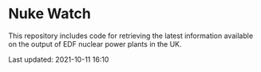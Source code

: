 # Nuke Watch

This repository includes code for retrieving the latest information available on the output of EDF nuclear power plants in the UK.

Last updated: 2021-10-11 16:10